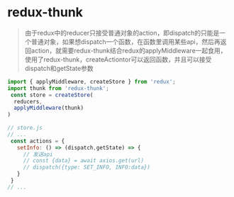 # redux-thunk

> 由于redux中的reducer只接受普通对象的action，即dispatch的只能是一个普通对象，如果想dispatch一个函数，在函数里调用某些api，然后再返回action，就需要redux-thunk结合redux的applyMiddleware一起食用，使用了redux-thunk，createActiontor可以返回函数，并且可以接受dispatch和getState参数

```js
import { applyMiddleware, createStore } from 'redux';
import thunk from 'redux-thunk';
 const store = createStore(
  reducers, 
  applyMiddleware(thunk)
)
 
// store.js
// ...
 const actions = {
   setInfo: () => (dispatch,getState) => {
     // 发送api
     // const {data} = await axios.get(url)
     // dispatch({type: SET_INFO, INFO:data})
   }
 }
// ...
```

